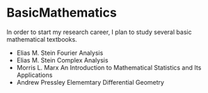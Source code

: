 # BasicMathematics
In order to start my research career, I plan to study several basic mathematical textbooks.
* Elias M. Stein Fourier Analysis
* Elias M. Stein Complex Analysis
* Morris L. Marx An Introduction to Mathematical Statistics and Its Applications
* Andrew Pressley Elememtary Differential Geometry

